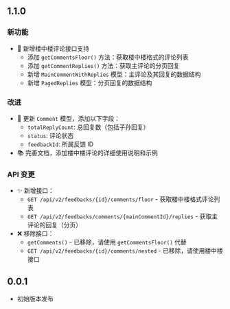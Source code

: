## 1.1.0

### 新功能

* 🎉 新增楼中楼评论接口支持
  * 添加 `getCommentsFloor()` 方法：获取楼中楼格式的评论列表
  * 添加 `getCommentReplies()` 方法：获取主评论的分页回复
  * 新增 `MainCommentWithReplies` 模型：主评论及其回复的数据结构
  * 新增 `PagedReplies` 模型：分页回复的数据结构

### 改进

* 📝 更新 `Comment` 模型，添加以下字段：
  * `totalReplyCount`: 总回复数（包括子孙回复）
  * `status`: 评论状态
  * `feedbackId`: 所属反馈 ID
* 📚 完善文档，添加楼中楼评论的详细使用说明和示例

### API 变更

* ✨ 新增接口：
  * `GET /api/v2/feedbacks/{id}/comments/floor` - 获取楼中楼格式评论列表
  * `GET /api/v2/feedbacks/comments/{mainCommentId}/replies` - 获取主评论的回复（分页）
* ❌ 移除接口：
  * `getComments()` - 已移除，请使用 `getCommentsFloor()` 代替
  * `GET /api/v2/feedbacks/{id}/comments/nested` - 已移除，请使用楼中楼接口

## 0.0.1

* 初始版本发布
